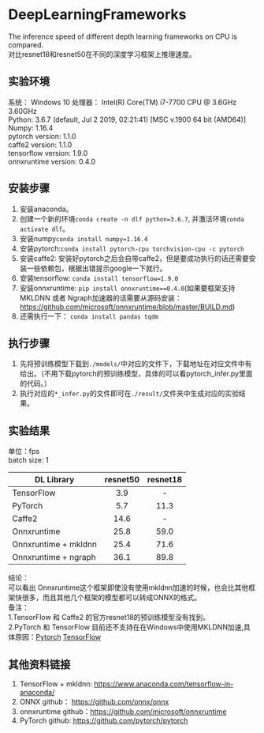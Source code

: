 # DeepLearningFrameworks
The inference speed of different depth learning frameworks on CPU is compared.   
对比resnet18和resnet50在不同的深度学习框架上推理速度。

## 实验环境
系统： Windows 10
处理器： Intel(R) Core(TM) i7-7700 CPU @ 3.6GHz 3.60GHz    
Python:  3.6.7 (default, Jul  2 2019, 02:21:41) [MSC v.1900 64 bit (AMD64)]  
Numpy:  1.16.4  
pytorch version: 1.1.0  
caffe2 version: 1.1.0  
tensorflow version: 1.9.0  
onnxruntime version: 0.4.0  


## 安装步骤
1. 安装anaconda。
2. 创建一个新的环境`conda create -n dlf python=3.6.7`, 并激活环境`conda activate dlf`。
3. 安装numpy`conda install numpy=1.16.4`
4. 安装pytorch:`conda install pytorch-cpu torchvision-cpu -c pytorch`
5. 安装caffe2: 安装好pytorch之后会自带caffe2，但是要成功执行的话还需要安装一些依赖包，根据出错提示google一下就行。
6. 安装tensorflow: `conda install tensorflow=1.9.0`
7. 安装onnxruntime: `pip install onnxruntime==0.4.0`(如果要框架支持MKLDNN 或者 Ngraph加速器的话需要从源码安装：https://github.com/microsoft/onnxruntime/blob/master/BUILD.md)
8. 还需执行一下： `conda install pandas tqdm`

## 执行步骤
 1. 先将预训练模型下载到`./models/`中对应的文件下，下载地址在对应文件中有给出。（不用下载pytorch的预训练模型，具体的可以看pytorch_infer.py里面的代码。） 
 2. 执行对应的`*_infer.py`的文件即可在`./result/`文件夹中生成对应的实验结果。

 
## 实验结果
单位：fps  
batch size: 1  

| DL Library             | resnet50           | resnet18           |
| ---------------------- | :----------------: | :----------------: |
| TensorFlow             |        3.9         |         -          |
| PyTorch                |        5.7         |         11.3       |
| Caffe2                 |        14.6        |         -          |
| Onnxruntime            |        25.8        |         59.0       |
| Onnxruntime + mkldnn   |        25.4        |         71.6       |
| Onnxruntime + ngraph   |        36.1        |         89.8       |

结论：  
可以看出 Onnxruntime这个框架即使没有使用mkldnn加速的时候，也会比其他框架快很多，而且其他几个框架的模型都可以转成ONNX的格式。     
备注：  
1.TensorFlow 和 Caffe2 的官方resnet18的预训练模型没有找到。  
2.PyTorch 和 TensorFlow 目前还不支持在在Windows中使用MKLDNN加速,具体原因：[Pytorch](https://github.com/pytorch/pytorch/issues/22962) [TensorFlow](https://www.tensorflow.org/guide/performance/overview)

## 其他资料链接
1. TensorFlow + mkldnn: https://www.anaconda.com/tensorflow-in-anaconda/    
2. ONNX github： https://github.com/onnx/onnx  
3. onnxruntime github：https://github.com/microsoft/onnxruntime  
4. PyTorch github: https://github.com/pytorch/pytorch  
